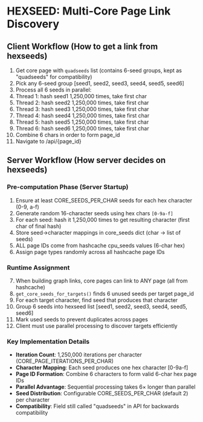 # HEXSEED: Multi-Core Page Link Discovery

## Client Workflow (How to get a link from hexseeds)

1. Get core page with `quadseeds` list (contains 6-seed groups, kept as "quadseeds" for compatibility)
2. Pick any 6-seed group [seed1, seed2, seed3, seed4, seed5, seed6]
3. Process all 6 seeds in parallel:
4.   Thread 1: hash seed1 1,250,000 times, take first char
5.   Thread 2: hash seed2 1,250,000 times, take first char
6.   Thread 3: hash seed3 1,250,000 times, take first char
7.   Thread 4: hash seed4 1,250,000 times, take first char
8.   Thread 5: hash seed5 1,250,000 times, take first char
9.   Thread 6: hash seed6 1,250,000 times, take first char
10. Combine 6 chars in order to form page_id
11. Navigate to /api/{page_id}

## Server Workflow (How server decides on hexseeds)

### Pre-computation Phase (Server Startup)
1. Ensure at least CORE_SEEDS_PER_CHAR seeds for each hex character (0-9, a-f)
2. Generate random 16-character seeds using hex chars `[0-9a-f]`
3. For each seed: hash it 1,250,000 times to get resulting character (first char of final hash)
4. Store seed→character mappings in core_seeds dict (char -> list of seeds)
5. ALL page IDs come from hashcache cpu_seeds values (6-char hex)
6. Assign page types randomly across all hashcache page IDs

### Runtime Assignment
7. When building graph links, core pages can link to ANY page (all from hashcache)
8. `get_core_seeds_for_targets()` finds 6 unused seeds per target page_id
9. For each target character, find seed that produces that character
10. Group 6 seeds into hexseed list [seed1, seed2, seed3, seed4, seed5, seed6]
11. Mark used seeds to prevent duplicates across pages
12. Client must use parallel processing to discover targets efficiently

### Key Implementation Details
- **Iteration Count**: 1,250,000 iterations per character (CORE_PAGE_ITERATIONS_PER_CHAR)
- **Character Mapping**: Each seed produces one hex character [0-9a-f]
- **Page ID Formation**: Combine 6 characters to form valid 6-char hex page IDs
- **Parallel Advantage**: Sequential processing takes 6× longer than parallel
- **Seed Distribution**: Configurable CORE_SEEDS_PER_CHAR (default 2) per character
- **Compatibility**: Field still called "quadseeds" in API for backwards compatibility